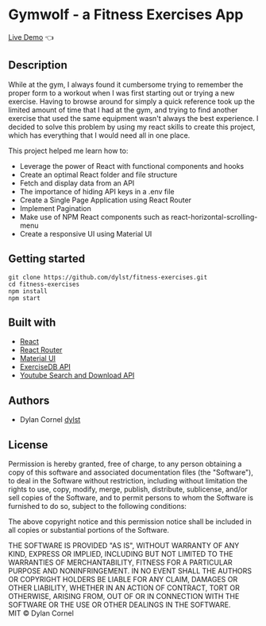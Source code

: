 # Gymwolf - a Fitness Exercises App

[Live Demo](https://gymwolf.netlify.app/) :point_left:

## Description

While at the gym, I always found it cumbersome trying to remember the proper form to a workout when I was first starting out or trying a new exercise. Having to browse around for simply a quick reference took up the limited amount of time that I had at the gym, and trying to find another exercise that used the same equipment wasn't always the best experience. I decided to solve this problem by using my react skills to create this project, which has everything that I would need all in one place.

This project helped me learn how to:
- Leverage the power of React with functional components and hooks
- Create an optimal React folder and file structure
- Fetch and display data from an API
- The importance of hiding API keys in a .env file
- Create a Single Page Application using React Router
- Implement Pagination
- Make use of NPM React components such as react-horizontal-scrolling-menu
- Create a responsive UI using Material UI

## Getting started

```
git clone https://github.com/dylst/fitness-exercises.git
cd fitness-exercises
npm install
npm start
```

## Built with

- [React](https://reactjs.org/)
- [React Router](https://reactrouter.com/)
- [Material UI](https://mui.com/)
- [ExerciseDB API](https://rapidapi.com/justin-WFnsXH_t6/api/exercisedb/details)
- [Youtube Search and Download API](https://rapidapi.com/h0p3rwe/api/youtube-search-and-download/)

## Authors
- Dylan Cornel [dylst](https://github.com/dylst)

## License
Permission is hereby granted, free of charge, to any person obtaining a copy of this software and associated documentation files (the "Software"), to deal in the Software without restriction, including without limitation the rights to use, copy, modify, merge, publish, distribute, sublicense, and/or sell copies of the Software, and to permit persons to whom the Software is furnished to do so, subject to the following conditions:<br>

The above copyright notice and this permission notice shall be included in all copies or substantial portions of the Software.<br>

THE SOFTWARE IS PROVIDED "AS IS", WITHOUT WARRANTY OF ANY KIND, EXPRESS OR IMPLIED, INCLUDING BUT NOT LIMITED TO THE WARRANTIES OF MERCHANTABILITY, FITNESS FOR A PARTICULAR PURPOSE AND NONINFRINGEMENT. IN NO EVENT SHALL THE AUTHORS OR COPYRIGHT HOLDERS BE LIABLE FOR ANY CLAIM, DAMAGES OR OTHER LIABILITY, WHETHER IN AN ACTION OF CONTRACT, TORT OR OTHERWISE, ARISING FROM, OUT OF OR IN CONNECTION WITH THE SOFTWARE OR THE USE OR OTHER DEALINGS IN THE SOFTWARE.<br>
MIT © Dylan Cornel<br>

